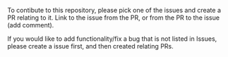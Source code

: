 To contibute to this repository, please pick one of the issues and create a PR relating to it. Link to the issue from the PR, or from the PR to the issue (add comment). 

If you would like to add functionality/fix a bug that is not listed in Issues, please create a issue first, and then created relating PRs.

